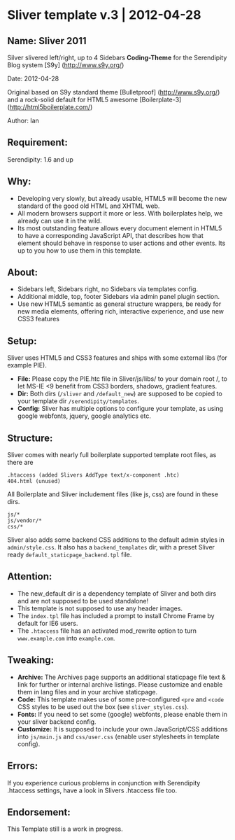 Sliver template v.3 | 2012-04-28
===

## Name: Sliver 2011

Silver slivered left/right, up to 4 Sidebars **Coding-Theme** for the Serendipity Blog system [S9y] (http://www.s9y.org/)

Date: 2012-04-28

Original based on S9y standard theme [Bulletproof] (http://www.s9y.org/) and a rock-solid default for HTML5 awesome [Boilerplate-3] (http://html5boilerplate.com/)

Author: Ian

## Requirement:

Serendipity: 1.6 and up

## Why:

* Developing very slowly, but already usable, HTML5 will become the new standard of the good old HTML and XHTML web. 
* All modern browsers support it more or less. With boilerplates help, we already can use it in the wild.
* Its most outstanding feature allows every document element in HTML5 to have a corresponding JavaScript API, that describes how that element should behave in response to user actions and other events. Its up to you how to use them in this template.

## About:

* Sidebars left, Sidebars right, no Sidebars via templates config.
* Additional middle, top, footer Sidebars via admin panel plugin section.
* Use new HTML5 semantic as general structure wrappers, be ready for new media elements, offering rich, interactive experience, and use new CSS3 features

## Setup:

Sliver uses HTML5 and CSS3 features and ships with some external libs (for example PIE).

* **File:** Please copy the PIE.htc file in Sliver/js/libs/ to your domain root /, to let MS-IE <9 benefit from CSS3 borders, shadows, gradient features.
* **Dir:** Both dirs (`/sliver` and `/default_new`) are supposed to be copied to your template dir `/serendipity/templates`. 
* **Config:** Sliver has multiple options to configure your template, as using google webfonts, jquery, google analytics etc. 

## Structure:

Sliver comes with nearly full boilerplate supported template root files, as there are 

    .htaccess (added Slivers AddType text/x-component .htc)
	404.html (unused)

All Boilerplate and Sliver includement files (like js, css) are found in these dirs.

    js/*
	js/vendor/*
	css/*

Sliver also adds some backend CSS additions to the default admin styles in `admin/style.css`. It also has a `backend_templates` dir, with a preset Sliver ready `default_staticpage_backend.tpl` file.

## Attention:

* The new_default dir is a dependency template of Sliver and both dirs and are not supposed to be used standalone!
* This template is not supposed to use any header images.
* The `index.tpl` file has included a prompt to install Chrome Frame by default for IE6 users.
* The `.htaccess` file has an activated mod_rewrite option to turn `www.example.com` into `example.com`.

## Tweaking:

* **Archive:** The Archives page supports an additional staticpage file text & link for further or internal archive listings. Please customize and enable them in lang files and in your archive staticpage.
* **Code:** This template makes use of some pre-configured `<pre` and `<code` CSS styles to be used out the box (see `sliver_styles.css`).
* **Fonts:** If you need to set some (google) webfonts, please enable them in your sliver backend config.
* **Customize:** It is supposed to include your own JavaScript/CSS additions into `js/main.js` and `css/user.css` (enable user stylesheets in template config).

## Errors:

If you experience curious problems in conjunction with Serendipity .htaccess settings, have a look in Slivers .htaccess file too.

## Endorsement: 

This Template still is a work in progress.
